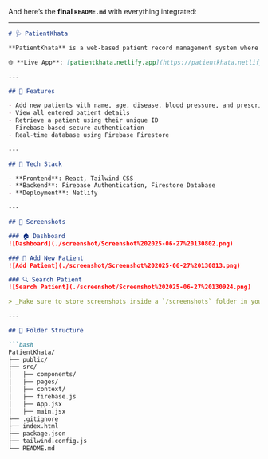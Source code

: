 
And here’s the **final `README.md`** with everything integrated:

---

```markdown
# 🩺 PatientKhata

**PatientKhata** is a web-based patient record management system where doctors can **add**, **view**, and **search** patient details using a unique Patient ID. Designed for clinics and hospitals, it simplifies patient record keeping and retrieval.

🌐 **Live App**: [patientkhata.netlify.app](https://patientkhata.netlify.app)

---

## 🔑 Features

- Add new patients with name, age, disease, blood pressure, and prescription
- View all entered patient details
- Retrieve a patient using their unique ID
- Firebase-based secure authentication
- Real-time database using Firebase Firestore

---

## 🚀 Tech Stack

- **Frontend**: React, Tailwind CSS
- **Backend**: Firebase Authentication, Firestore Database
- **Deployment**: Netlify

---

## 📸 Screenshots

### 🏠 Dashboard
![Dashboard](./screenshot/Screenshot%202025-06-27%20130802.png)

### 🧾 Add New Patient
![Add Patient](./screenshot/Screenshot%202025-06-27%20130813.png)

### 🔍 Search Patient
![Search Patient](./screenshot/Screenshot%202025-06-27%20130924.png)

> _Make sure to store screenshots inside a `/screenshots` folder in your repo for these to show correctly._

---

## 📁 Folder Structure

```bash
PatientKhata/
├── public/
├── src/
│   ├── components/
│   ├── pages/
│   ├── context/
│   ├── firebase.js
│   ├── App.jsx
│   ├── main.jsx
├── .gitignore
├── index.html
├── package.json
├── tailwind.config.js
└── README.md
